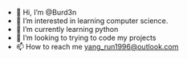 - 👋 Hi, I’m @Burd3n
- 👀 I’m interested in learning computer science.
- 🌱 I’m currently learning python
- 💞️ I’m looking to trying to code my projects
- 📫 How to reach me yang_run1996@outlook.com

<!---
Burd3n/Burd3n is a ✨ special ✨ repository because its `README.md` (this file) appears on your GitHub profile.
You can click the Preview link to take a look at your changes.
--->
